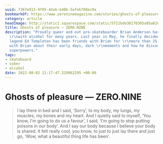 ```yaml
---
uuid: 7367e913-9f05-44ab-b48b-5efeb708ec9a
bookmarkOf: https://www.zeroninemagazine.com/stories/ghosts-of-pleasure
category: article
headImage: http://static1.squarespace.com/static/5f21bde38170305a95a816bf/t/62e6aa9f277ad076247488a1/1659284138966/ZERO.NINE_BrianAnderson_02_Banner.jpg?format=1500w
title: Ghosts of pleasure — ZERO.NINE
description: "Proudly queer and out pro-skateboarder Brian Anderson has been battling
  \r\nwith alcohol for many years. Last year in May, he finally decided to quit \r\ndrinking. Skateboard
  legend Ed Templeton has been friends with Brian for \r\nmore than 25 years. He spoke
  with Brian about their early days, dark \r\nmoments and how he discovered his sober
  superpowers."
tags:
- skateboard
- sober
- alcohol
date: 2022-08-02 11:17:47.229962295 +00:00
---
```

# Ghosts of pleasure — ZERO.NINE

> I lay there in bed and I said, ‘Sorry’, to my body, my lungs, my muscles, my bones and my heart. And I quietly said to myself, ‘You know, I'm going to do us a favour’, I said, ‘I'm going to stop putting poisons in our body’. And I say our body because I believe your body is shared. It felt really cool, you know, to just to just lay there and just go, ‘Wow, what a beautiful thing life has been’.
